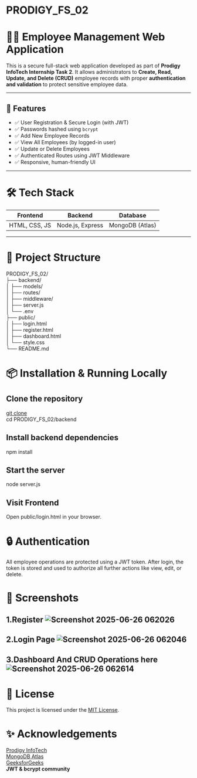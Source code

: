 # PRODIGY_FS_02
# 🧑‍💼 Employee Management Web Application

This is a secure full-stack web application developed as part of **Prodigy InfoTech Internship Task 2**. It allows administrators to **Create, Read, Update, and Delete (CRUD)** employee records with proper **authentication and validation** to protect sensitive employee data.

---

## 🚀 Features

- ✅ User Registration & Secure Login (with JWT)
- ✅ Passwords hashed using `bcrypt`
- ✅ Add New Employee Records
- ✅ View All Employees (by logged-in user)
- ✅ Update or Delete Employees
- ✅ Authenticated Routes using JWT Middleware
- ✅ Responsive, human-friendly UI 

---

# 🛠️ Tech Stack

| Frontend | Backend | Database |
|----------|---------|----------|
| HTML, CSS, JS | Node.js, Express | MongoDB (Atlas) |

---

# 📁 Project Structure

PRODIGY_FS_02/  
├── backend/  
│ ├── models/  
│ ├── routes/  
│ ├── middleware/  
│ ├── server.js  
│ └── .env  
├── public/   
│ ├── login.html   
│ ├── register.html   
│ ├── dashboard.html   
│ └── style.css  
└── README.md 

# **📦 Installation & Running Locally**

## **Clone the repository**   
[git clone](https://github.com/Saurabh9122-tech/PRODIGY_FS_02.git)     
cd PRODIGY_FS_02/backend  
## **Install backend dependencies**
npm install  
## **Start the server**  
node server.js   
## **Visit Frontend**
Open public/login.html in your browser.   

# **🔒 Authentication**
All employee operations are protected using a JWT token. After login, the token is stored and used to authorize all further actions like view, edit, or delete.  

# **📸 Screenshots**
## **1.Register**  ![Screenshot 2025-06-26 062026](https://github.com/user-attachments/assets/c5ab2265-f19f-417c-8376-e0a9ea1d7d91)  
## **2.Login Page**  ![Screenshot 2025-06-26 062046](https://github.com/user-attachments/assets/d03f86f8-343f-49f3-8d22-7304b4bdd354)  
 ## **3.Dashboard And CRUD Operations here**  ![Screenshot 2025-06-26 062614](https://github.com/user-attachments/assets/39675840-8a53-4ca0-898a-3a22eba2efc3)  
 


# **📃 License**
This project is licensed under the [MIT License](https://github.com/Saurabh9122-tech/PRODIGY_FS_02?tab=MIT-1-ov-file).  

# **✨ Acknowledgements**
[Prodigy InfoTech](https://prodigyinfotech.dev/)   
[MongoDB Atlas](https://www.mongodb.com/lp/cloud/atlas/try4-reg?utm_source=google&utm_campaign=search_gs_pl_evergreen_atlas_core-high-int_prosp-brand_gic-null_apac-in_ps-all_desktop_eng_lead&utm_term=mongodb%20atlas&utm_medium=cpc_paid_search&utm_ad=e&utm_ad_campaign_id=19617021259&adgroup=173739098353&cq_cmp=19617021259&gad_source=1&gad_campaignid=19617021259&gbraid=0AAAAADQ1402A8m4PZrg2zwZdgMl1WfoYq&gclid=CjwKCAjwvO7CBhAqEiwA9q2YJW1uvug-6ZVH_gWc7-dyWD6XOLgOrIzhRCwfILZHTziQYQU8UrkxvxoCxWIQAvD_BwE)  
[GeeksforGeeks](https://www.geeksforgeeks.org/?utm_source=Google&utm_medium=Organic&utm_campaign=gmb_listing&utm_id=geeksforgeekspune)   
**JWT & bcrypt community**  


